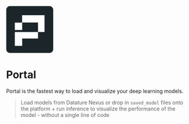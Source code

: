 <img src="./build/icon.png" width="128" height="128" />

# Portal
Portal is the fastest way to load and visualize your deep learning models.

> Load models from Datature Nexus or drop in `saved_model` files onto the platform + run inference to visualize the performance of the model - without a single line of code
> 

